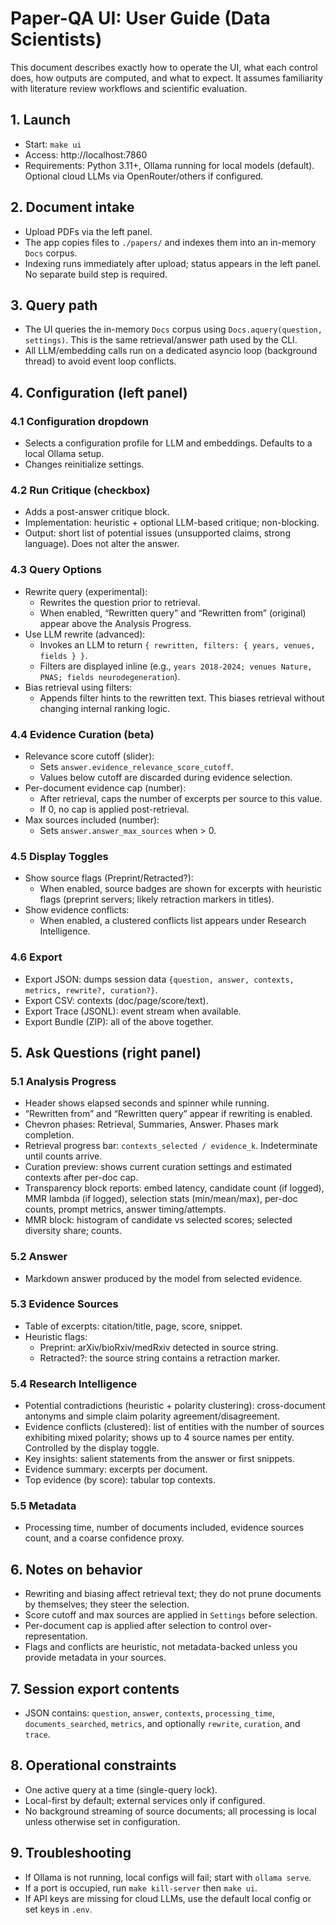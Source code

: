 # Paper-QA UI: User Guide (Data Scientists)

This document describes exactly how to operate the UI, what each control does, how outputs are computed, and what to expect. It assumes familiarity with literature review workflows and scientific evaluation.

## 1. Launch
- Start: `make ui`
- Access: http://localhost:7860
- Requirements: Python 3.11+, Ollama running for local models (default). Optional cloud LLMs via OpenRouter/others if configured.

## 2. Document intake
- Upload PDFs via the left panel.
- The app copies files to `./papers/` and indexes them into an in-memory `Docs` corpus.
- Indexing runs immediately after upload; status appears in the left panel. No separate build step is required.

## 3. Query path
- The UI queries the in-memory `Docs` corpus using `Docs.aquery(question, settings)`. This is the same retrieval/answer path used by the CLI.
- All LLM/embedding calls run on a dedicated asyncio loop (background thread) to avoid event loop conflicts.

## 4. Configuration (left panel)

### 4.1 Configuration dropdown
- Selects a configuration profile for LLM and embeddings. Defaults to a local Ollama setup.
- Changes reinitialize settings.

### 4.2 Run Critique (checkbox)
- Adds a post-answer critique block.
- Implementation: heuristic + optional LLM-based critique; non-blocking.
- Output: short list of potential issues (unsupported claims, strong language). Does not alter the answer.

### 4.3 Query Options
- Rewrite query (experimental):
  - Rewrites the question prior to retrieval.
  - When enabled, “Rewritten query” and “Rewritten from” (original) appear above the Analysis Progress.
- Use LLM rewrite (advanced):
  - Invokes an LLM to return `{ rewritten, filters: { years, venues, fields } }`.
  - Filters are displayed inline (e.g., `years 2018-2024; venues Nature, PNAS; fields neurodegeneration`).
- Bias retrieval using filters:
  - Appends filter hints to the rewritten text. This biases retrieval without changing internal ranking logic.

### 4.4 Evidence Curation (beta)
- Relevance score cutoff (slider):
  - Sets `answer.evidence_relevance_score_cutoff`.
  - Values below cutoff are discarded during evidence selection.
- Per-document evidence cap (number):
  - After retrieval, caps the number of excerpts per source to this value.
  - If 0, no cap is applied post-retrieval.
- Max sources included (number):
  - Sets `answer.answer_max_sources` when > 0.

### 4.5 Display Toggles
- Show source flags (Preprint/Retracted?):
  - When enabled, source badges are shown for excerpts with heuristic flags (preprint servers; likely retraction markers in titles).
- Show evidence conflicts:
  - When enabled, a clustered conflicts list appears under Research Intelligence.

### 4.6 Export
- Export JSON: dumps session data `{question, answer, contexts, metrics, rewrite?, curation?}`.
- Export CSV: contexts (doc/page/score/text).
- Export Trace (JSONL): event stream when available.
- Export Bundle (ZIP): all of the above together.

## 5. Ask Questions (right panel)

### 5.1 Analysis Progress
- Header shows elapsed seconds and spinner while running.
- “Rewritten from” and “Rewritten query” appear if rewriting is enabled.
- Chevron phases: Retrieval, Summaries, Answer. Phases mark completion.
- Retrieval progress bar: `contexts_selected / evidence_k`. Indeterminate until counts arrive.
- Curation preview: shows current curation settings and estimated contexts after per-doc cap.
- Transparency block reports: embed latency, candidate count (if logged), MMR lambda (if logged), selection stats (min/mean/max), per-doc counts, prompt metrics, answer timing/attempts.
- MMR block: histogram of candidate vs selected scores; selected diversity share; counts.

### 5.2 Answer
- Markdown answer produced by the model from selected evidence.

### 5.3 Evidence Sources
- Table of excerpts: citation/title, page, score, snippet.
- Heuristic flags:
  - Preprint: arXiv/bioRxiv/medRxiv detected in source string.
  - Retracted?: the source string contains a retraction marker.

### 5.4 Research Intelligence
- Potential contradictions (heuristic + polarity clustering): cross-document antonyms and simple claim polarity agreement/disagreement.
- Evidence conflicts (clustered): list of entities with the number of sources exhibiting mixed polarity; shows up to 4 source names per entity. Controlled by the display toggle.
- Key insights: salient statements from the answer or first snippets.
- Evidence summary: excerpts per document.
- Top evidence (by score): tabular top contexts.

### 5.5 Metadata
- Processing time, number of documents included, evidence sources count, and a coarse confidence proxy.

## 6. Notes on behavior
- Rewriting and biasing affect retrieval text; they do not prune documents by themselves; they steer the selection.
- Score cutoff and max sources are applied in `Settings` before selection.
- Per-document cap is applied after selection to control over-representation.
- Flags and conflicts are heuristic, not metadata-backed unless you provide metadata in your sources.

## 7. Session export contents
- JSON contains: `question`, `answer`, `contexts`, `processing_time`, `documents_searched`, `metrics`, and optionally `rewrite`, `curation`, and `trace`.

## 8. Operational constraints
- One active query at a time (single-query lock).
- Local-first by default; external services only if configured.
- No background streaming of source documents; all processing is local unless otherwise set in configuration.

## 9. Troubleshooting
- If Ollama is not running, local configs will fail; start with `ollama serve`.
- If a port is occupied, run `make kill-server` then `make ui`.
- If API keys are missing for cloud LLMs, use the default local config or set keys in `.env`.
